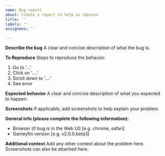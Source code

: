 ```yaml
---
name: Bug report
about: Create a report to help us improve
title: ''
labels: ''
assignees: ''

---
```


**Describe the bug**
A clear and concise description of what the bug is.

**To Reproduce**
Steps to reproduce the behavior:
1. Go to '...'
2. Click on '....'
3. Scroll down to '....'
4. See error

**Expected behavior**
A clear and concise description of what you expected to happen.

**Screenshots**
If applicable, add screenshots to help explain your problem.

**General info (please complete the following information):**
 - Browser (if bug is in the Web UI) [e.g. chrome, safari]
 - Gameyfin version [e.g. v2.0.0.beta3]

**Additional context**
Add any other context about the problem here.
Screenshots can also be attached here.
